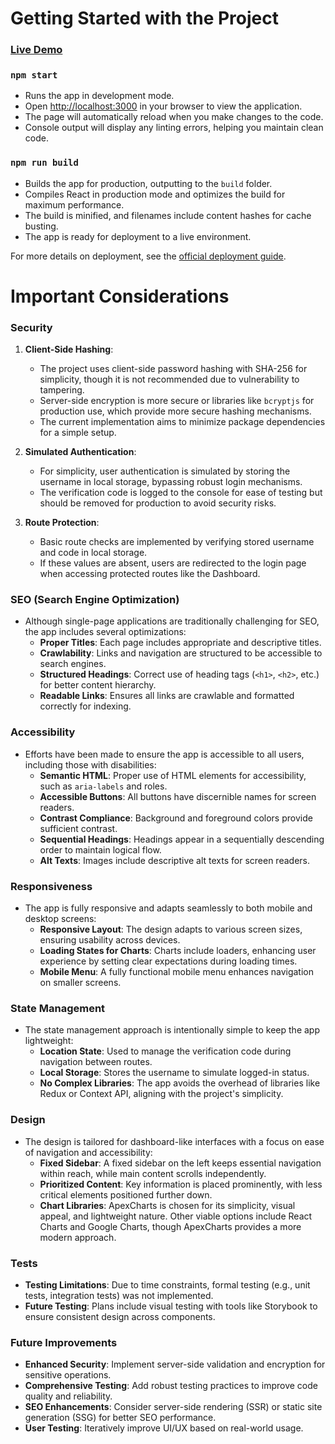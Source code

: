 # Getting Started with the Project

### [Live Demo](http://example.com) 

### `npm start`

- Runs the app in development mode.
- Open [http://localhost:3000](http://localhost:3000) in your browser to view the application.
- The page will automatically reload when you make changes to the code.
- Console output will display any linting errors, helping you maintain clean code.

### `npm run build`

- Builds the app for production, outputting to the `build` folder.
- Compiles React in production mode and optimizes the build for maximum performance.
- The build is minified, and filenames include content hashes for cache busting.
- The app is ready for deployment to a live environment.

For more details on deployment, see the [official deployment guide](https://facebook.github.io/create-react-app/docs/deployment).

# Important Considerations

### Security

1. **Client-Side Hashing**:
   - The project uses client-side password hashing with SHA-256 for simplicity, though it is not recommended due to vulnerability to tampering.
   - Server-side encryption is more secure or libraries like `bcryptjs` for production use, which provide more secure hashing mechanisms.
   - The current implementation aims to minimize package dependencies for a simple setup.

2. **Simulated Authentication**:
   - For simplicity, user authentication is simulated by storing the username in local storage, bypassing robust login mechanisms.
   - The verification code is logged to the console for ease of testing but should be removed for production to avoid security risks.

3. **Route Protection**:
   - Basic route checks are implemented by verifying stored username and code in local storage.
   - If these values are absent, users are redirected to the login page when accessing protected routes like the Dashboard.

### SEO (Search Engine Optimization)

- Although single-page applications are traditionally challenging for SEO, the app includes several optimizations:
  - **Proper Titles**: Each page includes appropriate and descriptive titles.
  - **Crawlability**: Links and navigation are structured to be accessible to search engines.
  - **Structured Headings**: Correct use of heading tags (`<h1>`, `<h2>`, etc.) for better content hierarchy.
  - **Readable Links**: Ensures all links are crawlable and formatted correctly for indexing.

### Accessibility

- Efforts have been made to ensure the app is accessible to all users, including those with disabilities:
  - **Semantic HTML**: Proper use of HTML elements for accessibility, such as `aria-labels` and roles.
  - **Accessible Buttons**: All buttons have discernible names for screen readers.
  - **Contrast Compliance**: Background and foreground colors provide sufficient contrast.
  - **Sequential Headings**: Headings appear in a sequentially descending order to maintain logical flow.
  - **Alt Texts**: Images include descriptive alt texts for screen readers.

### Responsiveness

- The app is fully responsive and adapts seamlessly to both mobile and desktop screens:
  - **Responsive Layout**: The design adapts to various screen sizes, ensuring usability across devices.
  - **Loading States for Charts**: Charts include loaders, enhancing user experience by setting clear expectations during loading times.
  - **Mobile Menu**: A fully functional mobile menu enhances navigation on smaller screens.

### State Management

- The state management approach is intentionally simple to keep the app lightweight:
  - **Location State**: Used to manage the verification code during navigation between routes.
  - **Local Storage**: Stores the username to simulate logged-in status.
  - **No Complex Libraries**: The app avoids the overhead of libraries like Redux or Context API, aligning with the project's simplicity.

### Design

- The design is tailored for dashboard-like interfaces with a focus on ease of navigation and accessibility:
  - **Fixed Sidebar**: A fixed sidebar on the left keeps essential navigation within reach, while main content scrolls independently.
  - **Prioritized Content**: Key information is placed prominently, with less critical elements positioned further down.
  - **Chart Libraries**: ApexCharts is chosen for its simplicity, visual appeal, and lightweight nature. Other viable options include React Charts and Google Charts, though ApexCharts provides a more modern approach.

### Tests

- **Testing Limitations**: Due to time constraints, formal testing (e.g., unit tests, integration tests) was not implemented.
- **Future Testing**: Plans include visual testing with tools like Storybook to ensure consistent design across components.

### Future Improvements

- **Enhanced Security**: Implement server-side validation and encryption for sensitive operations.
- **Comprehensive Testing**: Add robust testing practices to improve code quality and reliability.
- **SEO Enhancements**: Consider server-side rendering (SSR) or static site generation (SSG) for better SEO performance.
- **User Testing**: Iteratively improve UI/UX based on real-world usage.
